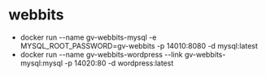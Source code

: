 # webbits

- docker run --name gv-webbits-mysql -e MYSQL_ROOT_PASSWORD=gv-webbits -p 14010:8080 -d mysql:latest
- docker run --name gv-webbits-wordpress --link gv-webbits-mysql:mysql -p 14020:80 -d wordpress:latest
